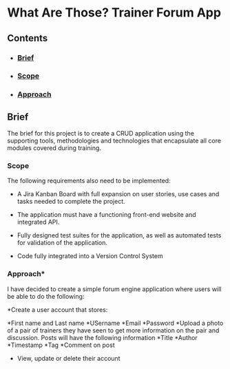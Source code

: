 # **What Are Those? Trainer Forum App**

## **Contents**

* ### [Brief](#Brief)
* ### [Scope](#Scope)
* ### [Approach](#Approach)

## **Brief**

The brief for this project is to create a CRUD application using the supporting tools, methodologies and technologies that encapsulate all core modules covered during training.

### **Scope**

The following requirements also need to be implemented:

* A Jira Kanban Board with full expansion on user stories, use cases and tasks needed to complete the project.

* The application must have a functioning front-end website and integrated API. 

* Fully designed test suites for the application, as well as automated tests for validation of the application.

* Code fully integrated into a Version Control System

### **Approach***

I have decided to create a simple forum engine application where users will be able to do the following:

*Create a user account that stores:

 *First name and Last name
 *USername
 *Email
 *Password
*Upload a photo of a pair of trainers they have seen to get more information on the pair and discussion. Posts will have the following information
 *Title
 *Author
 *Timestamp
 *Tag
 *Comment on post
 * View, update or delete their account
